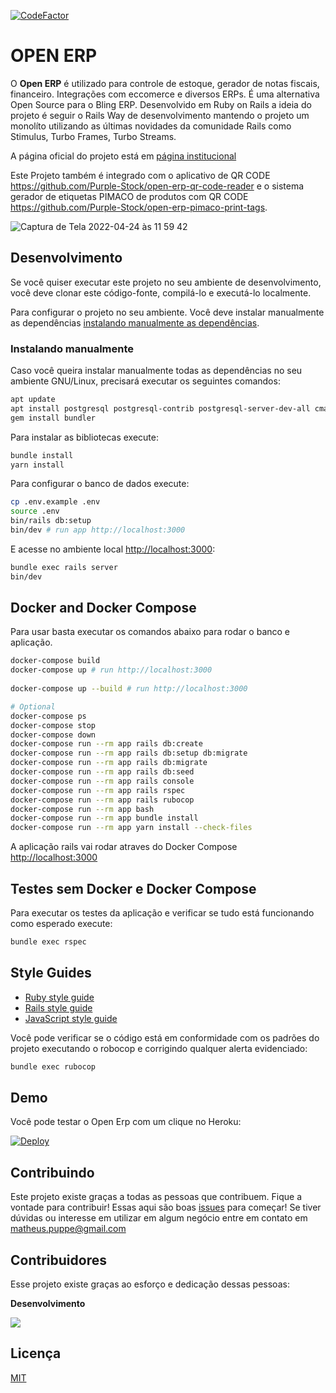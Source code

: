 [![CodeFactor](https://www.codefactor.io/repository/github/purple-stock/open-erp/badge)](https://www.codefactor.io/repository/github/purple-stock/open-erp)
# OPEN ERP

O **Open ERP** é utilizado para controle de estoque, gerador de notas fiscais, financeiro. Integrações com eccomerce e diversos ERPs. É uma alternativa Open Source para o Bling ERP. Desenvolvido em Ruby on Rails a ideia do projeto é seguir o Rails Way de desenvolvimento mantendo o projeto um monolíto utilizando as últimas novidades da comunidade Rails como Stimulus, Turbo Frames, Turbo Streams.

A página oficial do projeto está em [página institucional](https://purplestock.com.br/)

Este Projeto também é integrado com o aplicativo de QR CODE https://github.com/Purple-Stock/open-erp-qr-code-reader e o sistema gerador de etiquetas PIMACO de produtos com QR CODE https://github.com/Purple-Stock/open-erp-pimaco-print-tags.

![Captura de Tela 2022-04-24 às 11 59 42](https://user-images.githubusercontent.com/8432835/164982735-d0e2899f-f077-45d9-a70c-81ac9c3f7102.png)


## Desenvolvimento

Se você quiser executar este projeto no seu ambiente de desenvolvimento,
você deve clonar este código-fonte, compilá-lo e executá-lo localmente.

Para configurar o projeto no seu ambiente. Você deve instalar manualmente as dependências
[instalando manualmente as dependências](#instalando-manualmente).

### Instalando manualmente

Caso você queira instalar manualmente todas as dependências no seu ambiente GNU/Linux,
precisará executar os seguintes comandos:

```sh
apt update
apt install postgresql postgresql-contrib postgresql-server-dev-all cmake nodejs libpq-dev
gem install bundler
```

Para instalar as bibliotecas execute:

```sh
bundle install
yarn install
```

Para configurar o banco de dados execute:

```sh
cp .env.example .env
source .env
bin/rails db:setup
bin/dev # run app http://localhost:3000
```

E acesse no ambiente local [http://localhost:3000](http://localhost:3000):

```sh
bundle exec rails server
bin/dev
```

## Docker and Docker Compose
Para usar basta executar os comandos abaixo para rodar o banco e aplicação.
```sh
docker-compose build
docker-compose up # run http://localhost:3000
 
docker-compose up --build # run http://localhost:3000

# Optional
docker-compose ps
docker-compose stop
docker-compose down
docker-compose run --rm app rails db:create
docker-compose run --rm app rails db:setup db:migrate 
docker-compose run --rm app rails db:migrate 
docker-compose run --rm app rails db:seed 
docker-compose run --rm app rails console
docker-compose run --rm app rails rspec
docker-compose run --rm app rails rubocop
docker-compose run --rm app bash
docker-compose run --rm app bundle install
docker-compose run --rm app yarn install --check-files 
```

A aplicação rails vai rodar atraves do Docker Compose [http://localhost:3000](http://localhost:3000)

## Testes sem Docker e Docker Compose 

Para executar os testes da aplicação e verificar se tudo está funcionando como
esperado execute:

```sh
bundle exec rspec
```

## Style Guides

- [Ruby style guide](https://github.com/bbatsov/ruby-style-guide)
- [Rails style guide](https://github.com/bbatsov/rails-style-guide)
- [JavaScript style guide](https://github.com/airbnb/javascript)

Você pode verificar se o código está em conformidade com os padrões do projeto
executando o robocop e corrigindo qualquer alerta evidenciado:

```sh
bundle exec rubocop
```


## Demo

Você pode testar o Open Erp com um clique no Heroku:

[![Deploy](https://www.herokucdn.com/deploy/button.svg)](https://heroku.com/deploy?template=https://github.com/puppe1990/open-erp)

## Contribuindo

Este projeto existe graças a todas as pessoas que contribuem. Fique a vontade para contribuir! Essas aqui são boas [issues](https://github.com/puppe1990/open-erp/issues?q=is%3Aissue+is%3Aopen+label%3A%22good+first+issue%22) para começar! Se tiver dúvidas ou interesse em utilizar em algum negócio entre em contato em matheus.puppe@gmail.com

## Contribuidores

Esse projeto existe graças ao esforço e dedicação dessas pessoas:

**Desenvolvimento**

<a href="https://github.com/puppe1990/open-erp/graphs/contributors">
  <img src="https://contrib.rocks/image?repo=puppe1990/open-erp" />
</a>

## Licença

[MIT](https://github.com/puppe1990/open-erp/blob/master/LICENSE)
